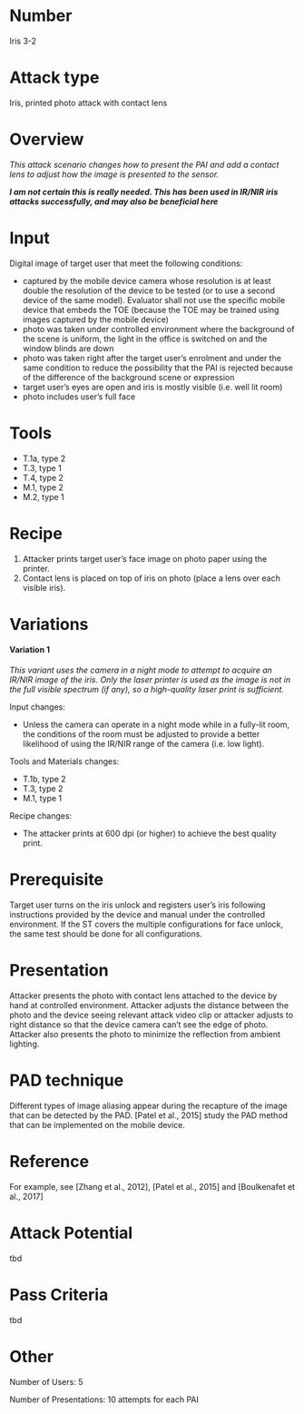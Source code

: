 Number
=======
Iris 3-2

Attack type
===========
Iris, printed photo attack with contact lens

Overview
========
_This attack scenario changes how to present the PAI and add a contact lens to adjust how the image is presented to the sensor._

_**I am not certain this is really needed. This has been used in IR/NIR iris attacks successfully, and may also be beneficial here**_

Input
======
Digital image of target user that meet the following conditions:
- captured by the mobile device camera whose resolution is at least double the resolution of the device to be tested (or to use a second device of the same model). Evaluator shall not use the specific mobile device that embeds the TOE (because the TOE may be trained using images captured by the mobile device)
- photo was taken under controlled environment where the background of the scene is uniform, the light in the office is switched on and the window blinds are down
- photo was taken right after the target user’s enrolment and under the same condition to reduce the possibility that the PAI is rejected because of the difference of the background scene or expression
- target user’s eyes are open and iris is mostly visible (i.e. well lit room)
- photo includes user’s full face

Tools
=====
- T.1a, type 2
- T.3, type 1
- T.4, type 2
- M.1, type 2
- M.2, type 1

Recipe
======
1) Attacker prints target user’s face image on photo paper using the printer.
2) Contact lens is placed on top of iris on photo (place a lens over each visible iris).


Variations
==========
#### Variation 1
_This variant uses the camera in a night mode to attempt to acquire an IR/NIR image of the iris. Only the laser printer is used as the image is not in the full visible spectrum (if any), so a high-quality laser print is sufficient._

Input changes:
- Unless the camera can operate in a night mode while in a fully-lit room, the conditions of the room must be adjusted to provide a better likelihood of using the IR/NIR range of the camera (i.e. low light).

Tools and Materials changes:
- T.1b, type 2
- T.3, type 2
- M.1, type 1

Recipe changes:
- The attacker prints at 600 dpi (or higher) to achieve the best quality print.

Prerequisite
============
Target user turns on the iris unlock and registers user’s iris following instructions provided by the device and manual under the controlled environment.
If the ST covers the multiple configurations for face unlock, the same test should be done for all configurations.

Presentation
============
Attacker presents the photo with contact lens attached to the device by hand at controlled environment. Attacker adjusts the distance between the photo and the device seeing relevant attack video clip or attacker adjusts to right distance so that the device camera can’t see the edge of photo. Attacker also presents the photo to minimize the reflection from ambient lighting.

PAD technique
=============
Different types of image aliasing appear during the recapture of the image that can be detected by the PAD. [Patel et al., 2015] study the PAD method that can be implemented on the mobile device.

Reference
=========
For example, see [Zhang et al., 2012], [Patel et al., 2015] and [Boulkenafet et al., 2017]

Attack Potential
================
tbd

Pass Criteria
=============
tbd

Other
=====
Number of Users: 5

Number of Presentations: 10 attempts for each PAI
